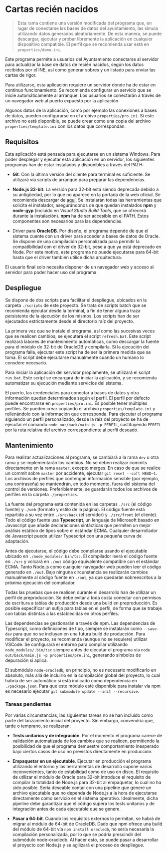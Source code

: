 # Cartas recién nacidos

> Esta rama contiene una versión modificada del programa que, en lugar de conectarse las bases de datos del ayuntamiento, las simula utilizando datos generados aleatoriamente. De esta manera, se puede descargar, ejecutar y probar libremente la aplicación en cualquier dispositivo compatible. El perfil que se recomienda usar está en `properties/demo.ini`.

Este programa permite a usuarios del Ayuntamiento conectarse al servidor para actualizar la base de datos de recién nacidos, según los datos recibidos por el INE, así como generar sobres y un listado para enviar las cartas de rigor.

Para utilizarse, esta aplicación requiere un servidor donde ha de estar en continuo funcionamiento. Se recomienda configurar un servicio que se inicie automáticamente al arranque. Los usuarios se conectarán a través de un navegador web al puerto expuesto por la aplicación.

Algunos datos de la aplicación, como por ejemplo las conexiones a bases de datos, pueden configurarse en el archivo `properties/pro.ini`. Si este archivo no está disponible, se puede crear como una copia del archivo `properties/template.ini` con los datos que correspondan.


## Requisitos

Esta aplicación está pensada para ejecutarse en un sistema Windows. Para poder desplegar y ejecutar esta aplicación en un servidor, los siguientes programas han de estar instalados y disponibles a través del PATH:

* **Git**. Con la última versión del cliente para terminal es suficiente. Se utilizará vía scripts de arranque para preparar las dependencias.

* **Node.js 32-bit**. La versión para 32-bit está siendo deprecada debido a su antigüedad, por lo que no aparece en la portada de la web oficial. Se recomienda descargar de [aquí](https://nodejs.org/dist/v18.15.0/node-v18.15.0-x86.msi). Se instalarán todas las herramientas que solicita el instalador, asegurándonos de que quedan instalados **npm** y **node-gyp** (incluido en *Visual Studio Build Tools*, que se ofrecerá durante la instalación). **npm** ha de ser accesible en el PATH. Estos componentes son necesarios para las dependencias.

* Driver para **OracleDB**. Por diseño, el programa depende de que el sistema cuente con un driver para acceder a bases de datos de Oracle. Se dispone de una compilación personalizada para permitir la compatibilidad con el driver de 32-bit, pese a que ya está deprecado en Node. Por este motivo, este programa no puede ejecutarse para 64-bit hasta que el driver también utilice dicha arquitectura.

El usuario final solo necesita disponer de un navegador web y acceso al servidor para poder hacer uso del programa.

## Despliegue

Se dispone de dos scripts para facilitar el despliegue, ubicados en la carpeta `./scripts` de este proyecto. Se trata de scripts batch que se recomienda ejecutar desde la terminal, a fin de tener alguna traza persistente de la ejecución de los mismos. Los scripts han de ser ejecutados estrictamente desde el directorio raíz del proyecto.

La primera vez que se instale el programa, así como las sucesivas veces que se realicen cambios, se ejecutará el script `refresh.bat`. Este script realizará labores de mantenimiento automáticas, como descargar la fuente para el módulo de 32-bit de OracleDB y compilarla. Si la ejecución del programa falla, ejecutar este script ha de ser la primera medida que se toma. El script debe ejecutarse manualmente cuando un humano lo consdere necesario.

Para iniciar la aplicación del servidor propiamente, se utilizará el script `run.bat`. Este script se encargará de iniciar la aplicación, y se recomienda automatizar su ejecución mediante servicios del sistema.

El puerto, las credenciales para conectar a bases de datos y otra información quedan determinados según el perfil. El perfil por defecto puede encontrarse en `properties/pro.ini`. Es posible tener múltiples perfiles. Se pueden crear copiando el archivo
`properties/template.ini` y rellenándolo con la información que corresponda. Para
ejecutar el programa siguiendo un perfil personalizado, desde la raíz del proyecto
se ha de ejecutar el comando `node out/back/main.js -p PERFIL`, sustituyendo `PERFIL` por la ruta relativa del archivo correspondiente al perfil deseado.

## Mantenimiento

Para realizar actualizaciones al programa, se cambiará a la rama `dev` u otra rama y se implementarán los cambios. No se deben realizar commits directamente en la rama `master`, excepto merges. En caso de que se realice un commit sobre `master` por accidente, ejecutar `git reset --soft HEAD~1`. Los archivos de perfiles que contengan información sensible (por ejemplo, una contraseña) se mantendrán, en todo momento, fuera del sistema del control de versiones. Preferiblemente, se guardarán todos los archivos de perfiles en la carpeta `./properties`.

La fuente del programa está contenida en las carpetas `./src` (el código fuente) y `./web` (formato y estilo de la página). El código fuente está repartido a su vez entre `./src/back` (el servidor) y `./src/front` (el cliente). Todo el código fuente usa **Typescript**, un lenguaje de Microsoft basado en Javascript que añade declaraciones sintácticas que permiten un mejor análisis estático de tipos sobre el estándar ECMA. Cualquier desarrollador de Javascript puede utilizar Typescript con una pequeña curva de adaptación.

Antes de ejecutarse, el código debe compilarse usando el ejecutable ubicado en `./node_modules/.bin/tsc`. El compilador leerá el código fuente en `./src` y volcará en `./out` código equivalente compatible con el estándar ECMA. Tanto Node.js como cualquier navegador web pueden leer el código generado en `./out`. Bajo ninguna circunstancia se realizarán cambios manualmente al código fuente en `./out`, ya que quedarán sobreescritos a la próxima ejecución del compilador.

Todas las pruebas que se realicen durante el desarrollo han de utilizar un perfil de preproducción. Se debe evitar a toda costa conectar con permisos de escritura a tablas de producción desde una build en preproducción. Es posible especificar un sufijo para tablas en el perfil, de forma que se trabaje con tablas distintas a las establecidas en otros perfiles.

Las dependencias se gestionarán a través de npm. Las dependencias de Typescript, como definiciones de tipo, siempre se instalarán como `--save-dev` para que no se incluyan en una futura build de producción. Para modificar el proyecto, se recomienda (aunque no se requiere) utilizar VSCode. Se configurará el entorno para compilar utilizando `node_modules/.bin/tsc` siempre antes de ejecutar el programa vía `node out/back/main.js -p properties/pre.ini`, generando símbolos de depuración si aplica.

El submódulo `node-oracledb`, en principio, no es necesario modificarlo en absoluto, más allá de incluirlo en la compilación global del proyecto, lo cual habría de ser automático si está indicado como dependencia en `./package.json`. Para que este módulo esté disponible para instalar vía npm es necesario ejecutar `git submodule update --init --recursive`.

### Tareas pendientes

Por varias circunstancias, las siguientes tareas no se han incluido como parte del lanzamiento inicial del proyecto. Sin embargo, convendría que, tarde o temprano, se realizaran:

* **Tests unitarios y de integración**. Por el momento el programa carece de validación automatizada de los cambios que se realicen, permitiendo la posibilidad de que el programa demuestre comportamiento inesperado bajo ciertos casos de uso no previstos directamente en producción.

* **Empaquetar en un ejecutable**. Ejecutar en producción el programa utilizando el entorno y las herramientas de desarrollo supone varios inconvenientes, tanto de estabilidad como de uso en disco. El requisito de utilizar el módulo de Oracle para 32-bit introduce el requisito de compilar la totalidad de Node.js para 32-bit al empaquetar, lo cual no ha sido posible. Sería deseable contar con una pipeline que genere un archivo ejecutable que no dependa de Node.js a la hora de ejecutarse directamente como servicio en el sistema operativo. Idealmente, dicha pipeline debe garantizar que el código supera los tests unitarios y de integración antes de cada ejecutable que se genere.

* **Pasar a 64-bit**. Cuando los requisitos externos lo permitan, se habrá de migrar al módulo de 64-bit de OracleDB. Dado que npm ofrece una build del módulo de 64-bit vía `npm install oracledb`, no sería necesaria la compilación personalizada, por lo que se podría prescindir del submódulo node-oracledb. Al hacer esto, se puede pasar a desarrollar el proyecto con Node.js y se agilizará el proceso de despliegue.